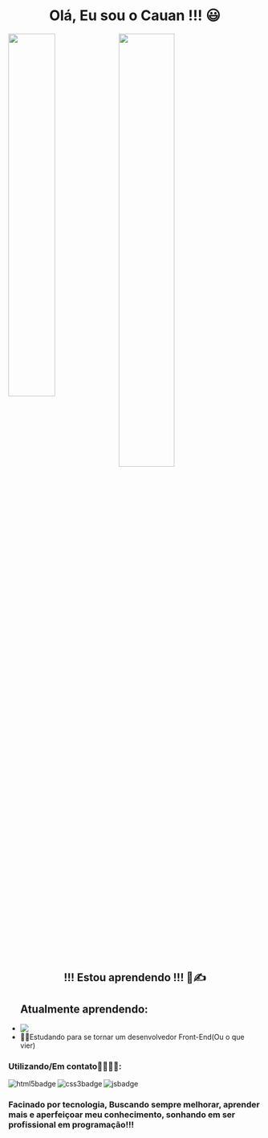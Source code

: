 <h1 align="center">Olá, Eu sou o Cauan !!! 😃</h1>


<img align="left" width="43%" src="https://github-readme-stats.vercel.app/api/top-langs/?username=Cauanz&layout=compact" />

<img align="center" width="47%" src="https://github-readme-stats.vercel.app/api?username=Cauanz&show_icons=true&theme=dracula"/>

<h2 align="center">!!! Estou aprendendo !!! 📖✍️</h2>

<ul> <h2>Atualmente aprendendo:</h2>
  <li><img align="left" src="https://img.shields.io/badge/JavaScript-F7DF1E?style=for-the-badge&logo=javascript&logoColor=black"/></li>
  <li>👨‍💻Estudando para se tornar um desenvolvedor Front-End(Ou o que vier)</li>
</ul>



### Utilizando/Em contato👨‍💻👨‍💻:

  <img align="left" alt="html5badge" src="https://img.shields.io/badge/HTML5-E34F26?style=for-the-badge&logo=html5&logoColor=white"/>
  
  <img align="left" alt="css3badge" src="https://img.shields.io/badge/CSS3-1572B6?style=for-the-badge&logo=css3&logoColor=white"/>
  
  <img align="left" alt="jsbadge" src="https://img.shields.io/badge/JavaScript-323330?style=for-the-badge&logo=javascript&logoColor=F7DF1E"/>
<br>
  
  
  ### Facinado por tecnologia, Buscando sempre melhorar, aprender mais e aperfeiçoar meu conhecimento, sonhando em ser profissional em programação!!! 
